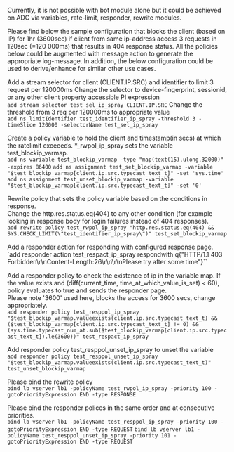 Currently, it is not possible with bot module alone but it could be achieved on ADC via variables, rate-limit, responder, rewrite modules.

Please find below the sample configuration that blocks the client (based on IP) for 1hr (3600sec) if client from same ip-address access 3 requests in 120sec (=120 000ms) that results in 404 response status. All the policies below could be augmented with message action to generate the appropriate log-message. In addition, the below configuration could be used to derive/enhance for similar other use cases.


Add a stream selector for client (CLIENT.IP.SRC) and identifier to limit 3 request per 120000ms
Change the selector to device-fingerprint, sessionid, or any other client property accessible PI expression  
`add stream selector test_sel_ip_spray CLIENT.IP.SRC`
Change the threshold from 3 req per 120000ms to appropriate value  
`add ns limitIdentifier test_identifier_ip_spray -threshold 3 -timeSlice 120000 -selectorName test_sel_ip_spray`

Create a policy variable to hold the client and timestamp(in secs) at which the ratelimit exceeeds. *_rwpol_ip_spray sets the variable test_blockip_varmap.  
`add ns variable test_blockip_varmap -type "map(text(15),ulong,32000)" -expires 86400`
`add ns assignment test_set_blockip_varmap -variable "$test_blockip_varmap[client.ip.src.typecast_text_t]" -set 'sys.time'`
`add ns assignment test_unset_blockip_varmap -variable "$test_blockip_varmap[client.ip.src.typecast_text_t]" -set '0'`


Rewrite policy that sets the policy variable based on the conditions in response.  
Change the http.res.status.eq(404)  to any other condition (for example looking in response body for login failures instead of 404 responses).  
`add rewrite policy test_rwpol_ip_spray "http.res.status.eq(404) && SYS.CHECK_LIMIT(\"test_identifier_ip_spray\")" test_set_blockip_varmap`

Add a responder action for responding with configured response page.  
`add responder action test_respact_ip_spray respondwith q{"HTTP/1.1 403 Forbidden\r\nContent-Length:26\r\n\r\nPlease try after some time"}``

Add a responder policy to check the existence of ip in the variable map. If the value exists and (diff(current_time, time_at_which_value_is_set) < 60), policy evaluates to true and sends the responder page.  
Please note '3600' used here, blocks the access for 3600 secs, change appropriately.  
`add responder policy test_resppol_ip_spray "$test_blockip_varmap.valueexists(client.ip.src.typecast_text_t) && ($test_blockip_varmap[client.ip.src.typecast_text_t] != 0) && (sys.time.typecast_num_at.sub($test_blockip_varmap[client.ip.src.typecast_text_t]).le(3600))" test_respact_ip_spray`

Add responder policy test_resppol_unset_ip_spray to unset the variable  
`add responder policy test_resppol_unset_ip_spray "$test_blockip_varmap.valueexists(client.ip.src.typecast_text_t)" test_unset_blockip_varmap`

Please bind the rewrite policy  
`bind lb vserver lb1 -policyName test_rwpol_ip_spray -priority 100 -gotoPriorityExpression END -type RESPONSE`

Please bind the responder polices in the same order and at consecutive priorities.  
`bind lb vserver lb1 -policyName test_resppol_ip_spray -priority 100 -gotoPriorityExpression END -type REQUEST`
`bind lb vserver lb1 -policyName test_resppol_unset_ip_spray -priority 101 -gotoPriorityExpression END -type REQUEST`
